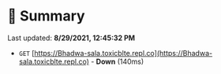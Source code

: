 # 📖 Summary
Last updated: **8/29/2021, 12:45:32 PM**

- `GET` [https://Bhadwa-sala.toxicblte.repl.co](https://Bhadwa-sala.toxicblte.repl.co) - **Down** (140ms)
